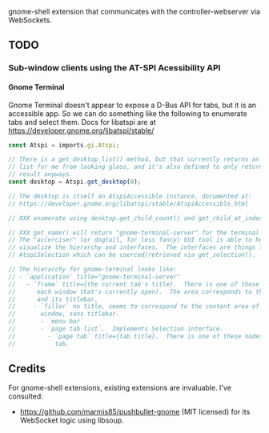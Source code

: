 gnome-shell extension that communicates with the controller-webserver via
WebSockets.

## TODO ##

### Sub-window clients using the AT-SPI Acessibility API ###

#### Gnome Terminal ####

Gnome Terminal doesn't appear to expose a D-Bus API for tabs, but it is an
accessible app.  So we can do something like the following to enumerate tabs and
select them.  Docs for libatspi are at
https://developer.gnome.org/libatspi/stable/

```js
const Atspi = imports.gi.Atspi;

// There is a get_desktop_list() method, but that currently returns an empty
// list for me from looking glass, and it's also defined to only return a single
// result anyways.
const desktop = Atspi.get_desktop(0);

// The desktop is itself an AtspiAccessible instance, documented at:
// https://developer.gnome.org/libatspi/stable/AtspiAccessible.html

// XXX enumerate using desktop.get_child_count() and get_child_at_index(i).

// XXX get_name() will return "gnome-terminal-server" for the terminal app root.
// The "accerciser" (or dogtail, for less fancy) GUI tool is able to help
// visualize the hierarchy and interfaces.  The interfaces are things like
// AtspiSelection which can be coerced/retrieved via get_selection().

// The hierarchy for gnome-terminal looks like:
// - `application` title="gnome-terminal-server"
//   - `frame` title={the current tab's title}.  There is one of these nodes for
//      each window that's currently open).  The area corresponds to the window
//      and its titlebar.
//     - `filler` no title, seems to correspond to the content area of the
//       window, sans titlebar.
//       - `menu bar`
//       - `page tab list`.  Implements Selection interface.
//         - `page tab` title={tab title}.  There is one of these nodes for each
//           tab.
```

## Credits ##

For gnome-shell extensions, existing extensions are invaluable.  I've consulted:

- https://github.com/marmis85/pushbullet-gnome (MIT licensed) for its WebSocket
  logic using libsoup.

